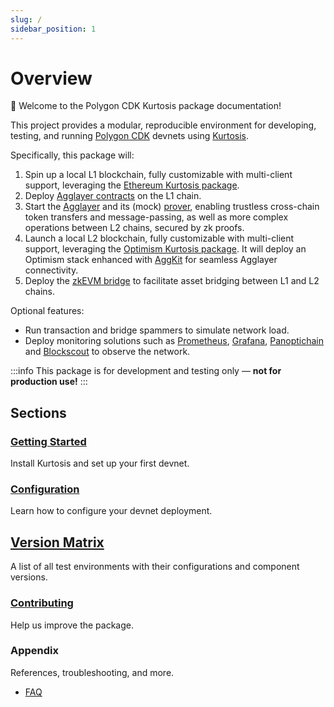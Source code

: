 ```yaml
---
slug: /
sidebar_position: 1
---
```


# Overview

👋 Welcome to the Polygon CDK Kurtosis package documentation!

This project provides a modular, reproducible environment for developing, testing, and running [Polygon CDK](https://docs.agglayer.dev/cdk/) devnets using [Kurtosis](https://kurtosis.com/).

Specifically, this package will:

1. Spin up a local L1 blockchain, fully customizable with multi-client support, leveraging the [Ethereum Kurtosis package](https://github.com/ethpandaops/ethereum-package).
2. Deploy [Agglayer contracts](https://github.com/agglayer/agglayer-contracts) on the L1 chain.
3. Start the [Agglayer](https://github.com/agglayer/agglayer) and its (mock) [prover](https://github.com/agglayer/provers), enabling trustless cross-chain token transfers and message-passing, as well as more complex operations between L2 chains, secured by zk proofs.
4. Launch a local L2 blockchain, fully customizable with multi-client support, leveraging the [Optimism Kurtosis package](https://github.com/ethpandaops/optimism-package). It will deploy an Optimism stack enhanced with [AggKit](https://github.com/agglayer/aggkit) for seamless Agglayer connectivity.
5. Deploy the [zkEVM bridge](https://github.com/0xPolygonHermez/zkevm-bridge-service) to facilitate asset bridging between L1 and L2 chains.

Optional features:

- Run transaction and bridge spammers to simulate network load.
- Deploy monitoring solutions such as [Prometheus](https://prometheus.io/), [Grafana](https://grafana.com/), [Panoptichain](https://github.com/0xPolygon/panoptichain) and [Blockscout](https://www.blockscout.com/) to observe the network.

:::info
This package is for development and testing only — **not for production use!**
:::

## Sections

### [Getting Started](./getting-started.md)

Install Kurtosis and set up your first devnet.

### [Configuration](../configuration/overview.md)

Learn how to configure your devnet deployment.

## [Version Matrix](../version-matrix.md)

A list of all test environments with their configurations and component versions.

### [Contributing](../contributing.md)

Help us improve the package.

### Appendix

References, troubleshooting, and more.

- [FAQ](../appendix/faq.md)
